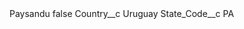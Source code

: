 <?xml version="1.0" encoding="UTF-8"?>
<CustomMetadata xmlns="http://soap.sforce.com/2006/04/metadata" xmlns:xsi="http://www.w3.org/2001/XMLSchema-instance" xmlns:xsd="http://www.w3.org/2001/XMLSchema">
    <label>Paysandu</label>
    <protected>false</protected>
    <values>
        <field>Country__c</field>
        <value xsi:type="xsd:string">Uruguay</value>
    </values>
    <values>
        <field>State_Code__c</field>
        <value xsi:type="xsd:string">PA</value>
    </values>
</CustomMetadata>
